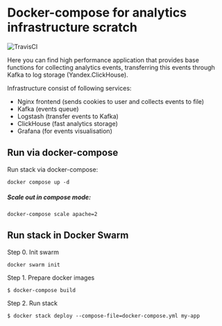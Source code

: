 # Docker-compose for analytics infrastructure scratch

![TravisCI](https://travis-ci.org/d-ulyanov/multi-container-analytics.svg?branch=master)

Here you can find high performance application that provides base functions for collecting analytics events,
transferring this events through Kafka to log storage (Yandex.ClickHouse).

Infrastructure consist of following services:

- Nginx frontend (sends cookies to user and collects events to file)
- Kafka (events queue)
- Logstash (transfer events to Kafka)
- ClickHouse (fast analytics storage)
- Grafana (for events visualisation)

## Run via docker-compose

Run stack via docker-compose:
```
docker compose up -d
```

##### Scale out in compose mode:

```
docker-compose scale apache=2
```

## Run stack in Docker Swarm

Step 0. Init swarm
```
docker swarm init
```

Step 1. Prepare docker images
```
$ docker-compose build
```

Step 2. Run stack
```
$ docker stack deploy --compose-file=docker-compose.yml my-app
```
